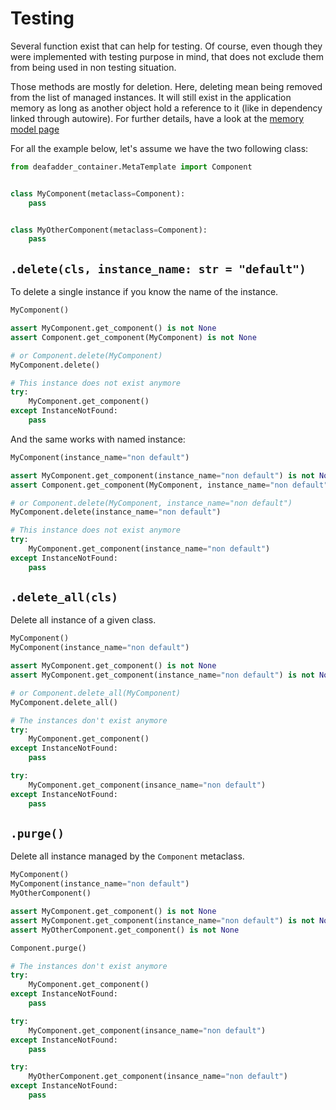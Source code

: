 # Testing

Several function exist that can help for testing. Of course, even though they were implemented with testing
purpose in mind, that does not exclude them from being used in non testing situation.

Those methods are mostly for deletion. Here, deleting mean being removed from the list of managed instances.
It will still exist in the application memory as long as another object hold a reference to it (like in dependency 
linked through autowire). For further details, have a look at the [memory model page](InDepth/memory-model.md)

For all the example below, let's assume we have the two following class:

```python
from deafadder_container.MetaTemplate import Component


class MyComponent(metaclass=Component):
    pass


class MyOtherComponent(metaclass=Component):
    pass
```

## `.delete(cls, instance_name: str = "default")`

To delete a single instance if you know the name of the instance.

```python
MyComponent()

assert MyComponent.get_component() is not None
assert Component.get_component(MyComponent) is not None

# or Component.delete(MyComponent)
MyComponent.delete()

# This instance does not exist anymore
try:
    MyComponent.get_component()
except InstanceNotFound:
    pass

```

And the same works with named instance:

```python
MyComponent(instance_name="non default")

assert MyComponent.get_component(instance_name="non default") is not None
assert Component.get_component(MyComponent, instance_name="non default") is not None

# or Component.delete(MyComponent, instance_name="non default")
MyComponent.delete(instance_name="non default")

# This instance does not exist anymore
try:
    MyComponent.get_component(instance_name="non default")
except InstanceNotFound:
    pass

```

## `.delete_all(cls)`

Delete all instance of a given class.

```python
MyComponent()
MyComponent(instance_name="non default")

assert MyComponent.get_component() is not None
assert MyComponent.get_component(instance_name="non default") is not None

# or Component.delete_all(MyComponent)
MyComponent.delete_all()

# The instances don't exist anymore
try:
    MyComponent.get_component()
except InstanceNotFound:
    pass

try:
    MyComponent.get_component(insance_name="non default")
except InstanceNotFound:
    pass

```

## `.purge()`

Delete all instance managed by the `Component` metaclass.

```python
MyComponent()
MyComponent(instance_name="non default")
MyOtherComponent()

assert MyComponent.get_component() is not None
assert MyComponent.get_component(instance_name="non default") is not None
assert MyOtherComponent.get_component() is not None

Component.purge()

# The instances don't exist anymore
try:
    MyComponent.get_component()
except InstanceNotFound:
    pass

try:
    MyComponent.get_component(insance_name="non default")
except InstanceNotFound:
    pass

try:
    MyOtherComponent.get_component(insance_name="non default")
except InstanceNotFound:
    pass

```
